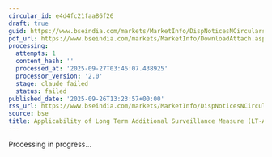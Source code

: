 ```yaml
---
circular_id: e4d4fc21faa86f26
draft: true
guid: https://www.bseindia.com/markets/MarketInfo/DispNoticesNCirculars.aspx?Noticeid={D8E86DCA-D2EA-4D13-BA8A-C0550BD9CA19}&noticeno=20250926-56&dt=09/26/2025&icount=56&totcount=76&flag=0
pdf_url: https://www.bseindia.com/markets/MarketInfo/DownloadAttach.aspx?id=20250926-56&attachedId=a2217025-f60f-4b68-a363-ea253d440795
processing:
  attempts: 1
  content_hash: ''
  processed_at: '2025-09-27T03:46:07.438925'
  processor_version: '2.0'
  stage: claude_failed
  status: failed
published_date: '2025-09-26T13:23:57+00:00'
rss_url: https://www.bseindia.com/markets/MarketInfo/DispNoticesNCirculars.aspx?Noticeid={D8E86DCA-D2EA-4D13-BA8A-C0550BD9CA19}&noticeno=20250926-56&dt=09/26/2025&icount=56&totcount=76&flag=0
source: bse
title: Applicability of Long Term Additional Surveillance Measure (LT-ASM)
---
```


Processing in progress...